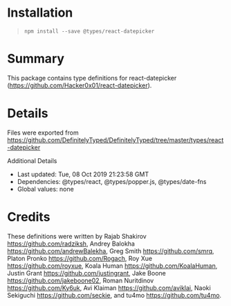 # Installation
> `npm install --save @types/react-datepicker`

# Summary
This package contains type definitions for react-datepicker (https://github.com/Hacker0x01/react-datepicker).

# Details
Files were exported from https://github.com/DefinitelyTyped/DefinitelyTyped/tree/master/types/react-datepicker

Additional Details
 * Last updated: Tue, 08 Oct 2019 21:23:58 GMT
 * Dependencies: @types/react, @types/popper.js, @types/date-fns
 * Global values: none

# Credits
These definitions were written by Rajab Shakirov <https://github.com/radziksh>, Andrey Balokha <https://github.com/andrewBalekha>, Greg Smith <https://github.com/smrq>, Platon Pronko <https://github.com/Rogach>, Roy Xue <https://github.com/royxue>, Koala Human <https://github.com/KoalaHuman>, Justin Grant <https://github.com/justingrant>, Jake Boone <https://github.com/jakeboone02>, Roman Nuritdinov <https://github.com/Ky6uk>, Avi Klaiman <https://github.com/aviklai>, Naoki Sekiguchi <https://github.com/seckie>, and tu4mo <https://github.com/tu4mo>.

